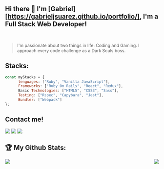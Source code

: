 ## Hi there 👋 I'm [Gabriel][https://gabrieljsuarez.github.io/portfolio/], I'm a Full Stack Web Developer!

</br>

> I'm passionate about two things in life: Coding and Gaming. I approach every code challenge as a Dark Souls boss.

## Stacks: 

```javascript
const myStacks = {
      lenguages: ["Ruby", "Vanilla JavaScript"],
      Frameworks: ["Ruby On Rails", "React", "Redux"],
      Basic Technologies: ["HTML5", "CSS3", "Sass"],
      Testing: ["Rspec", "Capybara", "Jest"],
      Bundler: ["Webpack"]
};
```

## Contact me!

<p align="left" style="display: inline;">
      <a href="https://github.com/GabrielJSuarez?tab=followers"><img src="https://img.shields.io/github/followers/GabrielJSuarez?label=Follow%20me&style=social"></a>
      <a href="https://twitter.com/Ginn_And_Jugo"><img src="https://img.shields.io/twitter/follow/Ginn_And_Jugo?style=social"></a>
      <a href="https://www.linkedin.com/in/gabriel-ginn-suarez/"><img src="https://img.shields.io/badge/LinkedIn-Contact%20Me-blue"></a>
</p>  

## :trophy: My Github Stats:

<!--
![GitHub stats](https://readme-stats-cfgj2cxdy.vercel.app/api?username=CharalambosIoannou&count_private=true&show_icons=true&theme=tokyonight)
![Top Langs](https://readme-stats-cfgj2cxdy.vercel.app/api/top-langs/?username=CharalambosIoannou&hide=php&theme=tokyonight)
-->
<div>
<a href="https://github-readme-stats.vercel.app/api?username=GabrielJSuarez&show_icons=true&theme=dark">
  <img  align="left" src="https://github-readme-stats.vercel.app/api?username=GabrielJSuarez&show_icons=true&theme=dark" />
</a>
<a href="https://github-readme-stats.vercel.app/api/top-langs/?username=GabrielJSuarez&theme=dark">
  <img align="right" src="https://github-readme-stats.vercel.app/api/top-langs/?username=GabrielJSuarez&theme=dark" />
</a>
</div>





